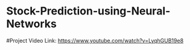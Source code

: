 # Stock-Prediction-using-Neural-Networks

#Project Video Link:  https://www.youtube.com/watch?v=LyqhGUB19e8
